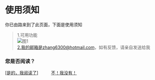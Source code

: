 # 使用须知
你已由路来到了此页面，下面是使用须知  
>1.可用功能  
>![图1](https://github.com/Zhang6300/Gsfess-GUI-Beta/raw/main/Gsfess-GUI-%E5%8F%AF%E7%94%A8%E5%8A%9F%E8%83%BD.png?raw=true)  
>2.我的邮箱是zhang6300@hotmail.com，如有反馈，请亲自发送给我
  
### 您是否阅读？
[[是的，我阅读了]](https://github.com/Zhang6300/Gsfess-GUI-Beta/raw/main/windows%E5%8F%AF%E6%89%A7%E8%A1%8C%E6%96%87%E4%BB%B6/Gsfess.exe)　　　[不！我没有！](https://gsfess.github.io)
